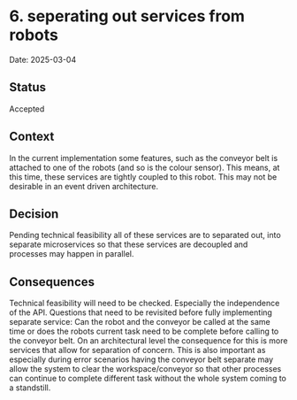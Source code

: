 # 6. seperating out services from robots

Date: 2025-03-04

## Status

Accepted

## Context

In the current implementation some features, such as the conveyor belt is attached to one of the robots (and so is the colour sensor). This means, at this time, these services are tightly coupled to this robot. This may not be desirable in an event driven architecture. 

## Decision

Pending technical feasibility all of these services are to separated out, into separate microservices so that these services are decoupled and processes may happen in parallel. 

## Consequences

Technical feasibility will need to be checked. Especially the independence of the API. Questions that need to be revisited before fully implementing separate service: Can the robot and the conveyor be called at the same time or does the robots current task need to be complete before calling to the conveyor belt.
On an architectural level the consequence for this is more services that allow for separation of concern. This is also important as especially during error scenarios having the conveyor belt separate may allow the system to clear the workspace/conveyor so that other processes can continue to complete different task without the whole system coming to a standstill.
